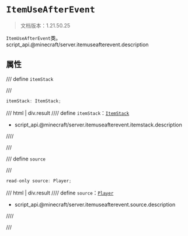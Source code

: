 # `ItemUseAfterEvent`

> 文档版本：1.21.50.25

`ItemUseAfterEvent`类。script_api.@minecraft/server.itemuseafterevent.description

## 属性

/// define
`itemStack`


///

```js
itemStack: ItemStack;
```

/// html | div.result
//// define
`itemStack`：[`ItemStack`](./itemstack.md)

- script_api.@minecraft/server.itemuseafterevent.itemstack.description


////

///


/// define
`source`


///

```js
read-only source: Player;
```

/// html | div.result
//// define
`source`：[`Player`](./player.md)

- script_api.@minecraft/server.itemuseafterevent.source.description


////

///

